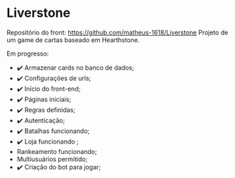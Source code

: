 # Liverstone 

Repositório do front: https://github.com/matheus-1618/Liverstone
Projeto de um game de cartas baseado em Hearthstone.

Em progresso:
- :heavy_check_mark: Armazenar cards no banco de dados;
- :heavy_check_mark: Configurações de urls;
- :heavy_check_mark: Início do front-end;
- :heavy_check_mark: Páginas iniciais;
- :heavy_check_mark: Regras definidas;
- :heavy_check_mark: Autenticação;
- :heavy_check_mark: Batalhas funcionando;
- :heavy_check_mark: Loja funcionando ;
- Rankeamento funcionando;
- Multiusuários permitido;
- :heavy_check_mark: Criação do bot para jogar;

